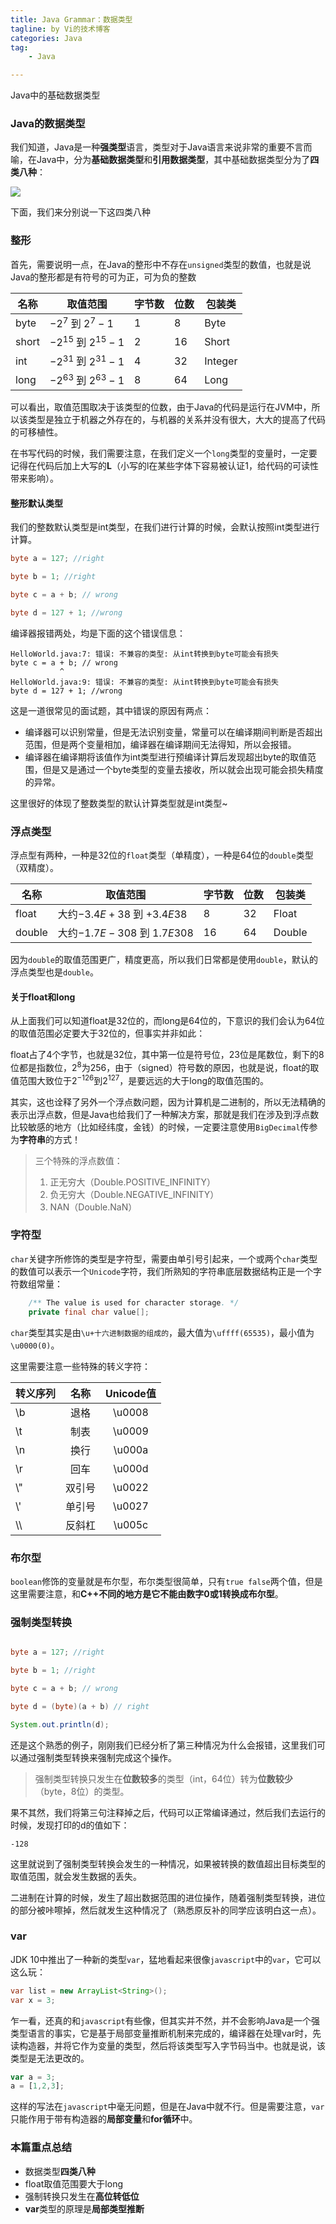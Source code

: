 ```yaml
---  
title: Java Grammar：数据类型
tagline: by Vi的技术博客
categories: Java  
tag: 
    - Java

---
```


Java中的基础数据类型

<!--more-->

### Java的数据类型

我们知道，Java是一种**强类型**语言，类型对于Java语言来说非常的重要不言而喻，在Java中，分为**基础数据类型**和**引用数据类型**，其中基础数据类型分为了**四类八种**：

![](http://www.justdojava.com/assets/images/2019/java/image_vi/07_31/basedatatype.png)

下面，我们来分别说一下这四类八种

### 整形

首先，需要说明一点，在Java的整形中不存在`unsigned`类型的数值，也就是说Java的整形都是有符号的可为正，可为负的整数



| 名称 | 取值范围 |字节数|位数|包装类|
| --- | --- |---|---|---|
| byte | $-2^7$ 到 $2^7-1$ |1|8|Byte|
| short | $-2^{15}$ 到 $2^{15}-1$ |2|16|Short|
| int | $-2^{31}$ 到 $2^{31}-1$ |4|32|Integer|
| long |$-2^{63}$ 到 $2^{63}-1$  |8|64|Long|


可以看出，取值范围取决于该类型的位数，由于Java的代码是运行在JVM中，所以该类型是独立于机器之外存在的，与机器的关系并没有很大，大大的提高了代码的可移植性。

在书写代码的时候，我们需要注意，在我们定义一个`long`类型的变量时，一定要记得在代码后加上大写的**L**（小写的l在某些字体下容易被认证1，给代码的可读性带来影响）。

#### 整形默认类型

我们的整数默认类型是int类型，在我们进行计算的时候，会默认按照int类型进行计算。

```java
byte a = 127; //right

byte b = 1; //right

byte c = a + b; // wrong

byte d = 127 + 1; //wrong
```

编译器报错两处，均是下面的这个错误信息：

```
HelloWorld.java:7: 错误: 不兼容的类型: 从int转换到byte可能会有损失
byte c = a + b; // wrong
           ^
HelloWorld.java:9: 错误: 不兼容的类型: 从int转换到byte可能会有损失
byte d = 127 + 1; //wrong
```

这是一道很常见的面试题，其中错误的原因有两点：

   - 编译器可以识别常量，但是无法识别变量，常量可以在编译期间判断是否超出范围，但是两个变量相加，编译器在编译期间无法得知，所以会报错。
   - 编译器在编译期将该值作为int类型进行预编译计算后发现超出byte的取值范围，但是又是通过一个byte类型的变量去接收，所以就会出现可能会损失精度的异常。

这里很好的体现了整数类型的默认计算类型就是int类型~

### 浮点类型

浮点型有两种，一种是32位的`float`类型（单精度），一种是64位的`double`类型（双精度）。

| 名称 | 取值范围 |字节数|位数|包装类|
| --- | --- |---|---|---|
|float|大约$-3.4E+38$ 到 $+3.4E38$|8|32|Float|
|double|大约$-1.7E-308$ 到 $1.7E308$|16|64|Double|

因为`double`的取值范围更广，精度更高，所以我们日常都是使用`double`，默认的浮点类型也是`double`。

#### 关于float和long

从上面我们可以知道float是32位的，而long是64位的，下意识的我们会认为64位的取值范围必定要大于32位的，但事实并非如此：

float占了4个字节，也就是32位，其中第一位是符号位，23位是尾数位，剩下的8位都是指数位，$2^{8}$为256，由于（signed）符号数的原因，也就是说，float的取值范围大致位于$2^{-126}$到${2^{127}}$，是要远远的大于long的取值范围的。

其实，这也诠释了另外一个浮点数问题，因为计算机是二进制的，所以无法精确的表示出浮点数，但是Java也给我们了一种解决方案，那就是我们在涉及到浮点数比较敏感的地方（比如经纬度，金钱）的时候，一定要注意使用`BigDecimal`传参为**字符串**的方式！


>三个特殊的浮点数值：
>1. 正无穷大（Double.POSITIVE_INFINITY）
>2. 负无穷大（Double.NEGATIVE_INFINITY）
>3. NAN（Double.NaN）


### 字符型

`char`关键字所修饰的类型是字符型，需要由单引号引起来，一个或两个`char`类型的数值可以表示一个`Unicode`字符，我们所熟知的字符串底层数据结构正是一个字符数组常量：

```java
    /** The value is used for character storage. */
    private final char value[];
```
`char`类型其实是由`\u+十六进制数据的组成的`，最大值为`\uffff(65535)`，最小值为`\u0000(0)`。

这里需要注意一些特殊的转义字符：

| 转义序列 | 名称 | Unicode值 | 
| ------- |:-------:| :----:| 
| \b| 退格 | \u0008 | 
| \t| 制表 | \u0009 |
| \n| 换行 | \u000a | 
| \r| 回车 | \u000d |
| \\"| 双引号 | \u0022 |
| \\' | 单引号 | \u0027 |
| \\\ | 反斜杠 | \u005c |


### 布尔型

`boolean`修饰的变量就是布尔型，布尔类型很简单，只有`true false`两个值，但是这里需要注意，和**C++不同的地方是它不能由数字0或1转换成布尔型**。


### 强制类型转换

```java

byte a = 127; //right

byte b = 1; //right

byte c = a + b; // wrong

byte d = (byte)(a + b) // right

System.out.println(d);
```

还是这个熟悉的例子，刚刚我们已经分析了第三种情况为什么会报错，这里我们可以通过强制类型转换来强制完成这个操作。

> 强制类型转换只发生在**位数较多**的类型（int，64位）转为**位数较少**（byte，8位）的类型。

果不其然，我们将第三句注释掉之后，代码可以正常编译通过，然后我们去运行的时候，发现打印的d的值如下：

```
-128
```

这里就说到了强制类型转换会发生的一种情况，如果被转换的数值超出目标类型的取值范围，就会发生数据的丢失。

二进制在计算的时候，发生了超出数据范围的进位操作，随着强制类型转换，进位的部分被咔嚓掉，然后就发生这种情况了（熟悉原反补的同学应该明白这一点）。


### var

JDK 10中推出了一种新的类型`var`，猛地看起来很像`javascript`中的`var`，它可以这么玩：

```java
var list = new ArrayList<String>();
var x = 3;
```
乍一看，还真的和`javascript`有些像，但其实并不然，并不会影响Java是一个强类型语言的事实，它是基于局部变量推断机制来完成的，编译器在处理var时，先读构造器，并将它作为变量的类型，然后将该类型写入字节码当中。也就是说，该类型是无法更改的。

```js
var a = 3;
a = [1,2,3];
```
这样的写法在`javascript`中毫无问题，但是在Java中就不行。但是需要注意，`var`只能作用于带有构造器的**局部变量**和**for循环**中。



### 本篇重点总结

-  数据类型**四类八种**
-  float取值范围要大于long
-  强制转换只发生在**高位转低位**
-  **var**类型的原理是**局部类型推断**


